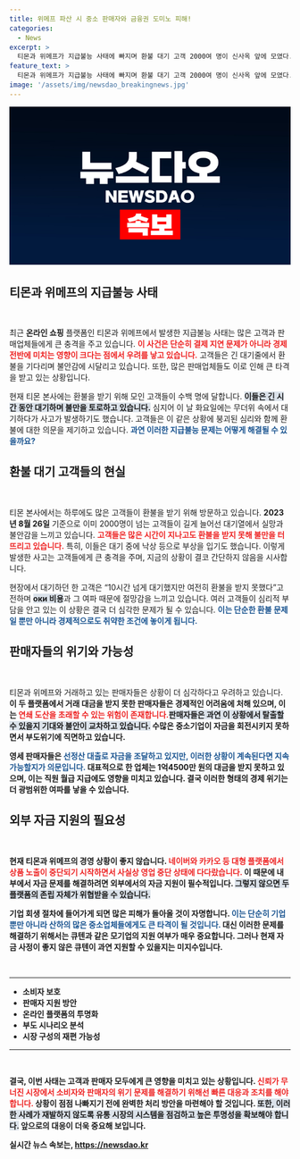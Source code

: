 ```yaml
---
title: 위메프 파산 시 중소 판매자와 금융권 도미노 피해!
categories:
  - News
excerpt: >
  티몬과 위메프가 지급불능 사태에 빠지며 환불 대기 고객 2000여 명이 신사옥 앞에 모였다. 판매업체의 도산 우려가 커지는 가운데, 고객들은 높은 대기 시간에 낙상 사고까지 발생해 혼란이 가중되고 있다.
feature_text: >
  티몬과 위메프가 지급불능 사태에 빠지며 환불 대기 고객 2000여 명이 신사옥 앞에 모였다. 판매업체의 도산 우려가 커지는 가운데, 고객들은 높은 대기 시간에 낙상 사고까지 발생해 혼란이 가중되고 있다.
image: '/assets/img/newsdao_breakingnews.jpg'
---
```


<p><img src="/assets/img/newsdao_breakingnews.jpg" alt="ontimetimes 속보" /></p>

<h2 data-ke-size="size26">티몬과 위메프의 지급불능 사태</h2>

<p data-ke-size="size16">&nbsp;</p>

<p data-ke-size="size16">최근 <b>온라인 쇼핑</b> 플랫폼인 티몬과 위메프에서 발생한 지급불능 사태는 많은 고객과 판매업체들에게 큰 충격을 주고 있습니다. <b><span style="color: #ee2323;">이 사건은 단순히 결제 지연 문제가 아니라 경제 전반에 미치는 영향이 크다는 점에서 우려를 낳고 있습니다.</span></b> 고객들은 긴 대기줄에서 환불을 기다리며 불안감에 시달리고 있습니다. 또한, 많은 판매업체들도 이로 인해 큰 타격을 받고 있는 상황입니다.</p>

<p data-ke-size="size16">현재 티몬 본사에는 환불을 받기 위해 모인 고객들이 수백 명에 달합니다. <b><span style="background-color: #21538527;">이들은 긴 시간 동안 대기하며 불만을 토로하고 있습니다.</span></b> 심지어 이 날 화요일에는 무더위 속에서 대기하다가 사고가 발생하기도 했습니다. 고객들은 이 같은 상황에 붕괴된 심리와 함께 환불에 대한 의문을 제기하고 있습니다. <b><span style="color: #1a5490;">과연 이러한 지급불능 문제는 어떻게 해결될 수 있을까요?</span></b></p>

<h2 data-ke-size="size26">환불 대기 고객들의 현실</h2>

<p data-ke-size="size16">&nbsp;</p>

<p data-ke-size="size16">티몬 본사에서는 하루에도 많은 고객들이 환불을 받기 위해 방문하고 있습니다. <b>2023년 8월 26일</b> 기준으로 이미 2000명이 넘는 고객들이 길게 늘어선 대기열에서 실망과 불안감을 느끼고 있습니다. <b><span style="color: #ee2323;">고객들은 많은 시간이 지나고도 환불을 받지 못해 불만을 터뜨리고 있습니다.</span></b> 특히, 이들은 대기 중에 낙상 등으로 부상을 입기도 했습니다. 이렇게 발생한 사고는 고객들에게 큰 충격을 주며, 지금의 상황이 결코 간단하지 않음을 시사합니다.</p>

<p data-ke-size="size16">현장에서 대기하던 한 고객은 “10시간 넘게 대기했지만 여전히 환불을 받지 못했다”고 전하며 <b><span style="background-color: #21538527;">оки 비용</span></b>과 그 여파 때문에 절망감을 느끼고 있습니다. 여러 고객들이 심리적 부담을 안고 있는 이 상황은 결국 더 심각한 문제가 될 수 있습니다. <b><span style="color: #1a5490;">이는 단순한 환불 문제일 뿐만 아니라 경제적으로도 취약한 조건에 놓이게 됩니다.</span></b></p>

<h2 data-ke-size="size26">판매자들의 위기와 가능성</h2>

<p data-ke-size="size16">&nbsp;</p>

<p data-ke-size="size16">티몬과 위메프와 거래하고 있는 판매자들은 상황이 더 심각하다고 우려하고 있습니다. <b>이 두 플랫폼에서 거래 대금을 받지 못한 판매자들은 경제적인 어려움에 처해 있으며, 이는 <b><span style="color: #ee2323;">연쇄 도산을 초래할 수 있는 위험이 존재합니다.</span></b><b><span style="background-color: #21538527;">판매자들은 과연 이 상황에서 탈출할 수 있을지 기대와 불안이 교차하고 있습니다.</span></b> 수많은 중소기업이 자금을 회전시키지 못하면서 부도위기에 직면하고 있습니다.</p>

<p data-ke-size="size16">영세 판매자들은 <b><span style="color: #1a5490;">선정산 대출로 자금을 조달하고 있지만, 이러한 상황이 계속된다면 지속 가능할지가 의문입니다.</span></b> 대표적으로 한 업체는 1억4500만 원의 대금을 받지 못하고 있으며, 이는 직원 월급 지급에도 영향을 미치고 있습니다. 결국 이러한 형태의 경제 위기는 더 광범위한 여파를 낳을 수 있습니다.</p>

<h2 data-ke-size="size26">외부 자금 지원의 필요성</h2>

<p data-ke-size="size16">&nbsp;</p>

<p data-ke-size="size16">현재 티몬과 위메프의 경영 상황이 좋지 않습니다. <b><span style="color: #ee2323;">네이버와 카카오 등 대형 플랫폼에서 상품 노출이 중단되기 시작하면서 사실상 영업 중단 상태에 다다랐습니다.</span></b> 이 때문에 내부에서 자금 문제를 해결하려면 외부에서의 자금 지원이 필수적입니다. <b><span style="background-color: #21538527;">그렇지 않으면 두 플랫폼의 존립 자체가 위협받을 수 있습니다.</span></b></p>

<p data-ke-size="size16">기업 회생 절차에 들어가게 되면 많은 피해가 돌아올 것이 자명합니다. <b><span style="color: #1a5490;">이는 단순히 기업뿐만 아니라 산하의 많은 중소업체들에게도 큰 타격이 될 것입니다.</span></b> 대신 이러한 문제를 해결하기 위해서는 큐텐과 같은 모기업의 지원 여부가 매우 중요합니다. 그러나 현재 자금 사정이 좋지 않은 큐텐이 과연 지원할 수 있을지는 미지수입니다.</p>

<p data-ke-size="size16">&nbsp;</p>

<hr>

<ul>
<li>소비자 보호</li>
<li>판매자 지원 방안</li>
<li>온라인 플랫폼의 투명화</li>
<li>부도 시나리오 분석</li>
<li>시장 구성의 재편 가능성</li>
</ul>

<hr>

<p data-ke-size="size16">&nbsp;</p>

<p data-ke-size="size16">결국, 이번 사태는 고객과 판매자 모두에게 큰 영향을 미치고 있는 상황입니다. <b><span style="color: #ee2323;">신뢰가 무너진 시장에서 소비자와 판매자의 위기 문제를 해결하기 위해선 빠른 대응과 조치를 해야 합니다.</span></b> 상황이 점점 나빠지기 전에 완벽한 처리 방안을 마련해야 할 것입니다. <b><span style="background-color: #21538527;">또한, 이러한 사례가 재발하지 않도록 유통 시장의 시스템을 점검하고 높은 투명성을 확보해야 합니다.</span></b> 앞으로의 대응이 더욱 중요해 보입니다.</p>
실시간 뉴스 속보는, <a href="https://newsdao.kr" rel="dofollow">https://newsdao.kr</a>


